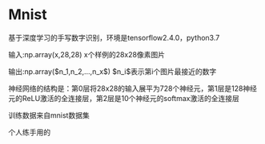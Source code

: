# Mnist
<p>基于深度学习的手写数字识别，环境是tensorflow2.4.0，python3.7</p>
<p>输入:np.array(x,28,28) x个样例的28x28像素图片</p>
<p>输出:np.array($n_1,n_2,...,n_x$) $n_i$表示第i个图片最接近的数字</p>
<p>神经网络的结构是：第0层将28x28的输入展平为728个神经元，第1层是128神经元的ReLU激活的全连接层，第2层是10个神经元的softmax激活的全连接层</p>
<p>训练数据来自mnist数据集</p>
<p>个人练手用的</p>
